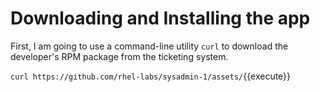 # Downloading and Installing the app

First, I am going to use a command-line utility `curl` to download the developer's RPM package from the ticketing system.

`curl https://github.com/rhel-labs/sysadmin-1/assets/`{{execute}}
